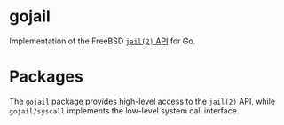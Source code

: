 # gojail

Implementation of the FreeBSD
[`jail(2)` API](https://www.freebsd.org/cgi/man.cgi?query=jail&apropos=0&sektion=2&manpath=FreeBSD+12.1-RELEASE&arch=default&format=html)
for Go.

# Packages

The `gojail` package provides high-level access to the `jail(2)` API,
while `gojail/syscall` implements the low-level system call interface.
